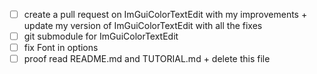 - [ ] create a pull request on ImGuiColorTextEdit with my improvements + update my version of ImGuiColorTextEdit with all the fixes
- [ ] git submodule for ImGuiColorTextEdit
- [ ] fix Font in options
- [ ] proof read README.md and TUTORIAL.md + delete this file